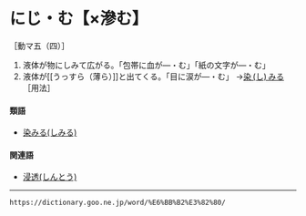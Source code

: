 # にじ・む【×滲む】

［動マ五（四）］

1. 液体が物にしみて広がる。「包帯に血が―・む」「紙の文字が―・む」
2. 液体が[[うっすら（薄ら）]]と出てくる。「目に涙が―・む」
    →[染 (し) みる](しみる（染みる／×沁みる／▽浸みる／×滲みる）)［用法］
        

#### 類語

-   [染みる(しみる)](しみる（染みる／×沁みる／▽浸みる／×滲みる）)

#### 関連語

-   [浸透(しんとう)](https://dictionary.goo.ne.jp/word/%E6%B5%B8%E9%80%8F/#jn-115229)

---
`https://dictionary.goo.ne.jp/word/%E6%BB%B2%E3%82%80/`